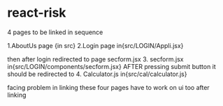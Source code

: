 # react-risk
4 pages to be linked in sequence

1.AboutUs page {in src} 2.Login page in{src/LOGIN/Appli.jsx}

then after login redirected to page secform.jsx 3. secform.jsx in{src/LOGIN/components/secform.jsx} AFTER pressing submit button it should be redirected to 4. Calculator.js in{src/cal/calculator.js}

facing problem in linking these four pages have to work on ui too after linking
